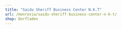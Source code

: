 ```yaml
---
title: "Saidu Sheriff Business Center N.K.T"
url: /monrovia/saidu-sheriff-business-center-n-k-t/
shop: Dorfladen
---
```

